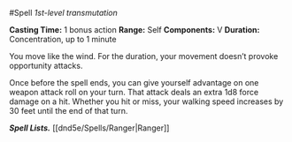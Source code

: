 #Spell
*1st-level transmutation*

**Casting Time:** 1 bonus action
**Range:** Self
**Components:** V
**Duration:** Concentration, up to 1 minute

You move like the wind. For the duration, your movement doesn’t provoke opportunity attacks.

Once before the spell ends, you can give yourself advantage on one weapon attack roll on your turn. That attack deals an extra 1d8 force damage on a hit. Whether you hit or miss, your walking speed increases by 30 feet until the end of that turn.

***Spell Lists.*** [[dnd5e/Spells/Ranger\|Ranger]]